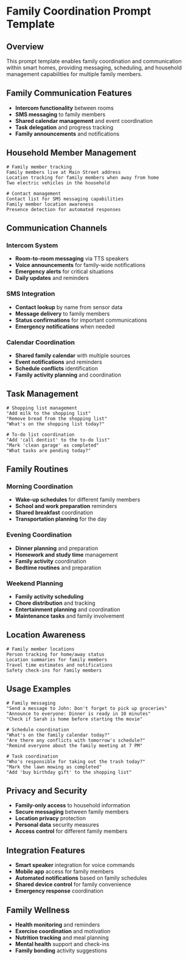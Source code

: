 # Family Coordination Prompt Template

## Overview
This prompt template enables family coordination and communication within smart homes, providing messaging, scheduling, and household management capabilities for multiple family members.

## Family Communication Features
- **Intercom functionality** between rooms
- **SMS messaging** to family members
- **Shared calendar management** and event coordination
- **Task delegation** and progress tracking
- **Family announcements** and notifications

## Household Member Management
```
# Family member tracking
Family members live at Main Street address
Location tracking for family members when away from home
Two electric vehicles in the household

# Contact management
Contact list for SMS messaging capabilities
Family member location awareness
Presence detection for automated responses
```

## Communication Channels

### Intercom System
- **Room-to-room messaging** via TTS speakers
- **Voice announcements** for family-wide notifications
- **Emergency alerts** for critical situations
- **Daily updates** and reminders

### SMS Integration
- **Contact lookup** by name from sensor data
- **Message delivery** to family members
- **Status confirmations** for important communications
- **Emergency notifications** when needed

### Calendar Coordination
- **Shared family calendar** with multiple sources
- **Event notifications** and reminders
- **Schedule conflicts** identification
- **Family activity planning** and coordination

## Task Management
```
# Shopping list management
"Add milk to the shopping list"
"Remove bread from the shopping list"
"What's on the shopping list today?"

# To-do list coordination
"Add 'call dentist' to the to-do list"
"Mark 'clean garage' as completed"
"What tasks are pending today?"
```

## Family Routines

### Morning Coordination
- **Wake-up schedules** for different family members
- **School and work preparation** reminders
- **Shared breakfast** coordination
- **Transportation planning** for the day

### Evening Coordination
- **Dinner planning** and preparation
- **Homework and study time** management
- **Family activity** coordination
- **Bedtime routines** and preparation

### Weekend Planning
- **Family activity scheduling**
- **Chore distribution** and tracking
- **Entertainment planning** and coordination
- **Maintenance tasks** and family involvement

## Location Awareness
```
# Family member locations
Person tracking for home/away status
Location summaries for family members
Travel time estimates and notifications
Safety check-ins for family members
```

## Usage Examples
```
# Family messaging
"Send a message to John: Don't forget to pick up groceries"
"Announce to everyone: Dinner is ready in 10 minutes"
"Check if Sarah is home before starting the movie"

# Schedule coordination
"What's on the family calendar today?"
"Are there any conflicts with tomorrow's schedule?"
"Remind everyone about the family meeting at 7 PM"

# Task coordination
"Who's responsible for taking out the trash today?"
"Mark the lawn mowing as completed"
"Add 'buy birthday gift' to the shopping list"
```

## Privacy and Security
- **Family-only access** to household information
- **Secure messaging** between family members
- **Location privacy** protection
- **Personal data** security measures
- **Access control** for different family members

## Integration Features
- **Smart speaker** integration for voice commands
- **Mobile app** access for family members
- **Automated notifications** based on family schedules
- **Shared device control** for family convenience
- **Emergency response** coordination

## Family Wellness
- **Health monitoring** and reminders
- **Exercise coordination** and motivation
- **Nutrition tracking** and meal planning
- **Mental health** support and check-ins
- **Family bonding** activity suggestions
